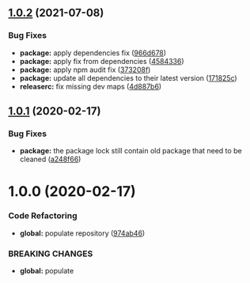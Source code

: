 ## [1.0.2](https://github.com/Itee/itee-mysql/compare/v1.0.1...v1.0.2) (2021-07-08)


### Bug Fixes

* **package:** apply dependencies fix ([966d678](https://github.com/Itee/itee-mysql/commit/966d6789d55e03642f392a24c71846b4c2c868f4))
* **package:** apply fix from dependencies ([4584336](https://github.com/Itee/itee-mysql/commit/45843363424b268fc65de016fb01919ca7f9ee10))
* **package:** apply npm audit fix ([373208f](https://github.com/Itee/itee-mysql/commit/373208f5416dc50758be4e51b8fa65917212597e))
* **package:** update all dependencies to their latest version ([171825c](https://github.com/Itee/itee-mysql/commit/171825c82d0617c02172392c5ed7ade37957ed29))
* **releaserc:** fix missing dev maps ([4d887b6](https://github.com/Itee/itee-mysql/commit/4d887b6d794e1e8043cb4956b82c818cf85e774c))

## [1.0.1](https://github.com/Itee/itee-mysql/compare/v1.0.0...v1.0.1) (2020-02-17)


### Bug Fixes

* **package:** the package lock still contain old package that need to be cleaned ([a248f66](https://github.com/Itee/itee-mysql/commit/a248f6601393cb62f6cd4a5946f024c0d8882768))

# 1.0.0 (2020-02-17)


### Code Refactoring

* **global:** populate repository ([974ab46](https://github.com/Itee/itee-mysql/commit/974ab461fa7fbf364d511671ddec1a382ed942a8))


### BREAKING CHANGES

* **global:** populate
